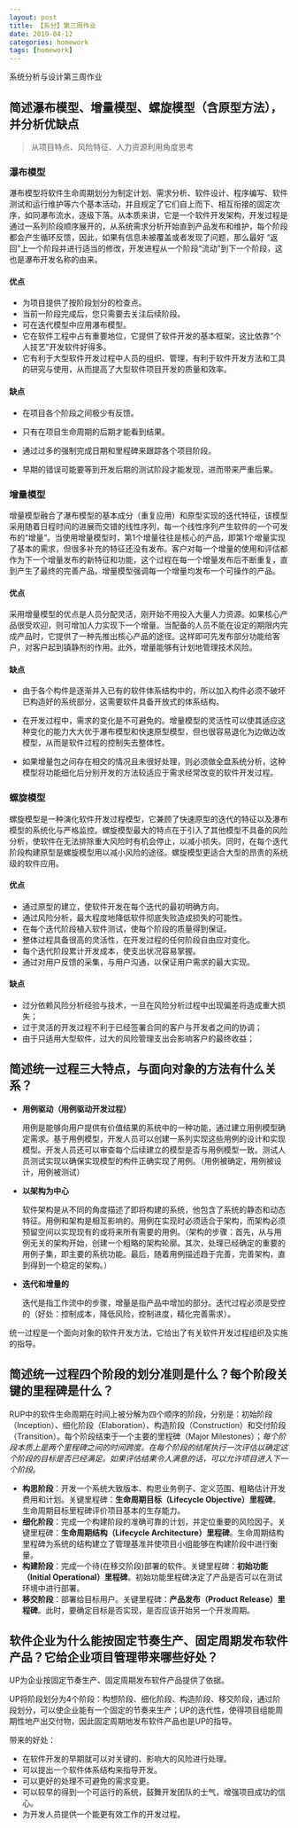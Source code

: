 ```yaml
---
layout: post
title: 【系分】第三周作业
date: 2019-04-12
categories: homework
tags: [homework]
---
```


系统分析与设计第三周作业

<!--more--> 

## 简述瀑布模型、增量模型、螺旋模型（含原型方法），并分析优缺点

> 从项目特点、风险特征、人力资源利用角度思考



### 瀑布模型

瀑布模型将软件生命周期划分为制定计划、需求分析、软件设计、程序编写、软件测试和运行维护等六个基本活动，并且规定了它们自上而下、相互衔接的固定次序，如同瀑布流水，逐级下落。从本质来讲，它是一个软件开发架构，开发过程是通过一系列阶段顺序展开的，从系统需求分析开始直到产品发布和维护，每个阶段都会产生循环反馈，因此，如果有信息未被覆盖或者发现了问题，那么最好 “返回”上一个阶段并进行适当的修改，开发进程从一个阶段“流动”到下一个阶段，这也是瀑布开发名称的由来。

#### 优点

- 为项目提供了按阶段划分的检查点。 
- 当前一阶段完成后，您只需要去关注后续阶段。 
- 可在迭代模型中应用瀑布模型。 
- 它在软件工程中占有重要地位，它提供了软件开发的基本框架，这比依靠“个人技艺”开发软件好得多。
- 它有利于大型软件开发过程中人员的组织、管理，有利于软件开发方法和工具的研究与使用，从而提高了大型软件项目开发的质量和效率。 

#### 缺点

- 在项目各个阶段之间极少有反馈。

- 只有在项目生命周期的后期才能看到结果。

- 通过过多的强制完成日期和里程碑来跟踪各个项目阶段。
- 早期的错误可能要等到开发后期的测试阶段才能发现，进而带来严重后果。



### 增量模型

增量模型融合了瀑布模型的基本成分（重复应用）和原型实现的迭代特征，该模型采用随着日程时间的进展而交错的线性序列，每一个线性序列产生软件的一个可发布的“增量”。当使用增量模型时，第1个增量往往是核心的产品，即第1个增量实现了基本的需求，但很多补充的特征还没有发布。客户对每一个增量的使用和评估都作为下一个增量发布的新特征和功能，这个过程在每一个增量发布后不断重复，直到产生了最终的完善产品。增量模型强调每一个增量均发布一个可操作的产品。

#### 优点

采用增量模型的优点是人员分配灵活，刚开始不用投入大量人力资源。如果核心产品很受欢迎，则可增加人力实现下一个增量。当配备的人员不能在设定的期限内完成产品时，它提供了一种先推出核心产品的途径。这样即可先发布部分功能给客户，对客户起到镇静剂的作用。此外，增量能够有计划地管理技术风险。

#### 缺点

- 由于各个构件是逐渐并入已有的软件体系结构中的，所以加入构件必须不破坏已构造好的系统部分，这需要软件具备开放式的体系结构。

- 在开发过程中，需求的变化是不可避免的。增量模型的灵活性可以使其适应这种变化的能力大大优于瀑布模型和快速原型模型，但也很容易退化为边做边改模型，从而是软件过程的控制失去整体性。

- 如果增量包之间存在相交的情况且未很好处理，则必须做全盘系统分析，这种模型将功能细化后分别开发的方法较适应于需求经常改变的软件开发过程。



### 螺旋模型

螺旋模型是一种演化软件开发过程模型，它兼顾了快速原型的迭代的特征以及瀑布模型的系统化与严格监控。螺旋模型最大的特点在于引入了其他模型不具备的风险分析，使软件在无法排除重大风险时有机会停止，以减小损失。同时，在每个迭代阶段构建原型是螺旋模型用以减小风险的途径。螺旋模型更适合大型的昂贵的系统级的软件应用。

#### 优点

- 通过原型的建立，使软件开发在每个迭代的最初明确方向。
- 通过风险分析，最大程度地降低软件彻底失败造成损失的可能性。
- 在每个迭代阶段植入软件测试，使每个阶段的质量得到保证。
- 整体过程具备很高的灵活性，在开发过程的任何阶段自由应对变化。
- 每个迭代阶段累计开发成本，使支出状况容易掌握。
- 通过对用户反馈的采集，与用户沟通，以保证用户需求的最大实现。

#### 缺点

- 过分依赖风险分析经验与技术，一旦在风险分析过程中出现偏差将造成重大损失；
- 过于灵活的开发过程不利于已经签署合同的客户与开发者之间的协调；
- 由于只适用大型软件，过大的风险管理支出会影响客户的最终收益；



## 简述统一过程三大特点，与面向对象的方法有什么关系？

- **用例驱动（用例驱动开发过程）**

  用例是能够向用户提供有价值结果的系统中的一种功能，通过建立用例模型确定需求。基于用例模型，开发人员可以创建一系列实现这些用例的设计和实现模型。开发人员还可以审查每个后续建立的模型是否与用例模型一致。测试人员测试实现以确保实现模型的构件正确实现了用例。（用例被确定，用例被设计，用例被测试）

- **以架构为中心**

  软件架构是从不同的角度描述了即将构建的系统，他包含了系统的静态和动态特征。用例和架构是相互影响的。用例在实现时必须适合于架构，而架构必须预留空间以实现现有的或将来所有需要的用例。（架构的步骤：首先，从与用例无关的架构开始，创建一个粗略的架构轮廓。其次，处理已经确定的重要的用例子集，即主要的系统功能。最后，随着用例描述趋于完善，完善架构，直到得到一个稳定的架构。）

- **迭代和增量的**

  迭代是指工作流中的步骤，增量是指产品中增加的部分。迭代过程必须是受控的（好处：控制成本，降低风险，控制进度，精化完善需求）。

统一过程是一个面向对象的软件开发方法，它给出了有关软件开发过程组织及实施的指导。



## 简述统一过程四个阶段的划分准则是什么？每个阶段关键的里程碑是什么？

RUP中的软件生命周期在时间上被分解为四个顺序的阶段，分别是：初始阶段（Inception）、细化阶段（Elaboration）、构造阶段（Construction）和交付阶段（Transition）。每个阶段结束于一个主要的里程碑（Major Milestones）；*每个阶段本质上是两个里程碑之间的时间跨度。在每个阶段的结尾执行一次评估以确定这个阶段的目标是否已经满足。如果评估结果令人满意的话，可以允许项目进入下一个阶段。*

- **构思阶段**：开发一个系统大致版本、构思业务例子、定义范围、粗略估计开发费用和计划。关键里程碑：**生命周期目标（Lifecycle Objective）里程碑**。生命周期目标里程碑评价项目基本的生存能力。
- **细化阶段**：完成一个构建阶段的准确可靠的计划，并定位重要的风险因子。关键里程碑：**生命周期结构（Lifecycle Architecture）里程碑**。生命周期结构里程碑为系统的结构建立了管理基准并使项目小组能够在构建阶段中进行衡量。
- **构建阶段**：完成一个待(在移交阶段)部署的软件。关键里程碑：**初始功能（Initial Operational）里程碑**。初始功能里程碑决定了产品是否可以在测试环境中进行部署。
- **移交阶段**：部署给目标用户。关键里程碑：**产品发布（Product Release）里程碑**。此时，要确定目标是否实现，是否应该开始另一个开发周期。



## 软件企业为什么能按固定节奏生产、固定周期发布软件产品？它给企业项目管理带来哪些好处？

UP为企业按固定节奏生产、固定周期发布软件产品提供了依据。

UP将阶段划分为4个阶段：构想阶段、细化阶段、构造阶段、移交阶段，通过阶段划分，可以使企业能有一个固定的节奏来生产；UP的迭代性，使得项目组能周期性地产出交付物，因此固定周期地发布软件产品也是UP的指导。

带来的好处：

- 在软件开发的早期就可以对关键的、影响大的风险进行处理。
- 可以提出一个软件体系结构来指导开发。
- 可以更好的处理不可避免的需求变更。
- 可以较早的得到一个可运行的系统，鼓舞开发团队的士气，增强项目成功的信心。
- 为开发人员提供一个能更有效工作的开发过程。